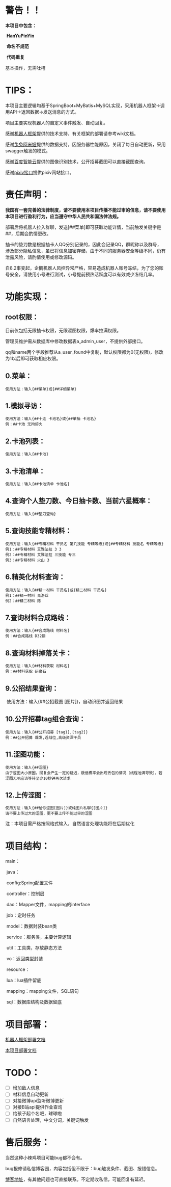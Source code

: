# 警告！！

**本项目中包含：**

​	**HanYuPinYin**

​	**命名不规范**

​	**代码重复**

基本操作，无需吐槽

# TIPS：

本项目主要逻辑均基于SpringBoot+MyBatis+MySQL实现，采用机器人框架->调用API->返回数据->发送消息的方式。

项目主要实现机器人的自定义事件触发、自动回复。

感谢[机器人框架](https://github.com/OPQBOT/OPQ/wiki)提供的技术支持，有关框架的部署请参考wiki文档。

感谢[兔兔阿米娅](https://github.com/vivien8261/Amiya-Bot)提供的数据支持，因服务器性能原因，关闭了每日自动更新，采用swagger触发的模式。

感谢[百度智能云](https://console.bce.baidu.com/)提供的图像识别技术，公开招募截图可以直接截图查询。

感谢[pixiv接口](https://github.com/ScienJus/pixiv-parser)提供pixiv网站接口。

# 责任声明：

**我国有一套完善的法律制度，请不要使用本项目传播不能过审的信息，请不要使用本项目进行盈利行为，应当遵守中华人民共和国法律法规。**

部署后将机器人拉入群聊，发送[##菜单]即可获取功能详情，当前触发关键字是##，后期会酌情更改。

抽卡的垫刀数是根据抽卡人QQ分别记录的，因此会记录QQ，群昵称以及群号，涉及部分隐私信息，虽已将信息加密存储，由于不同的服务器安全等级不同，仍有泄露风险，请酌情使用或修改源码。

自8.2事变起，企鹅机器人风控异常严格，容易造成机器人账号冻结，为了您的账号安全，请使用小号进行测试，小号提前预热活跃度可以有效减少冻结几率。

# 功能实现：

## root权限：

目前仅包括无限抽卡权限，无限涩图权限，爆率拉满权限。

管理员维护需从数据库中修改数据表a_admin_user，不提供外部接口。

qq和name两个字段推荐从a_user_found中复制，默认权限都为0(无权限)，修改为1以后即可获取相应权限。



## 0.菜单：

	使用方法：输入{##菜单}或{##详细菜单}
## 1.模拟寻访：

	使用方法：输入{##十连 卡池名}或{##单抽 卡池名}
	例：##卡池 无拘熔火
## 2.卡池列表：

```
使用方法：输入{##卡池}
```

## 3.卡池清单：

```
使用方法：输入{##卡池清单 卡池名}
```

## 4.查询个人垫刀数、今日抽卡数、当前六星概率：

```
使用方法：输入{##垫刀查询}
```

## 5.查询技能专精材料：

	使用方法：输入{##专精材料 干员名 第几技能 专精等级}或{##专精材料 技能名 专精等级}
	例1：##专精材料 艾雅法拉 3 3
	例2：##专精材料 艾雅法拉 三技能 专三
	例3：##专精材料 火山 3
## 6.精英化材料查询：

	使用方法：输入{##精一材料 干员名}或{精二材料 干员名}
	例1：##精一材料 克洛丝
	例2：##精二材料 陈
## 7.查询材料合成路线：

	使用方法：输入{##合成路线 材料名}
	例：##合成路线 D32钢
## 8.查询材料掉落关卡：

	使用方法：输入{##材料获取 材料名}
	例：##材料获取 研磨石
## 9.公招结果查询：

​	使用方法：输入{##公招截图 [图片]}，自动识图并返回结果

## 10.公开招募tag组合查询：

	使用方法：输入{##公开招募 [tag1],[tag2]}
	例：##公开招募 爆发,近战位,高级资深干员
## 11.涩图功能：

```
使用方法：输入{##涩图}
由于涩图大小原因，回复会产生一定的延迟，极低概率会出现丢包的情况（线程池满导致），若涩图无响应请等待至少10秒钟再次请求
```

## 12.上传涩图：

	使用方法：输入{##给你涩图[图片]}或纯图片私聊{[图片]}
	请不要上传过大的涩图，更不要上传不能过审的涩图

注：本项目需严格按照格式输入，自然语言处理功能将在后期优化

# 项目结构：

main：

​	java：

​		config:Spring配置文件

​		controller：控制层

​		dao：Mapper文件，mapping的interface

​		job：定时任务

​		model：数据封装bean类

​		service：服务类，主要计算逻辑

​		util：工具类，存放静态方法

​		vo：返回类型封装

​	resource：

​		lua：lua插件留底

​		mapping：mapping文件，SQL语句

​		sql：数据库结构及数据留底

# 项目部署：

[机器人框架部署文档](https://github.com/OPQBOT/OPQ/wiki/%E5%AE%89%E8%A3%85%E6%8C%87%E5%8D%97)

[本项目部署文档](https://www.cnblogs.com/strelizia/p/14120201.html)

# TODO：

- [ ] 增加敌人信息
- [ ] 材料信息自动更新
- [ ] 对接微博api监听微博更新
- [ ] 对接B站api提供作业查询
- [ ] 给孩子起个名吧，球球啦
- [ ] 自然语言处理，中文分词，关键词触发

# 售后服务：

当然这种小辣鸡项目可能bug都不会有。

bug报修请私信博客园，内容包括但不限于：bug触发条件、截图、报错信息。

[博客地址](https://www.cnblogs.com/strelizia/)，有其他问题也可直接联系。不定期收私信，可能回复有延迟。